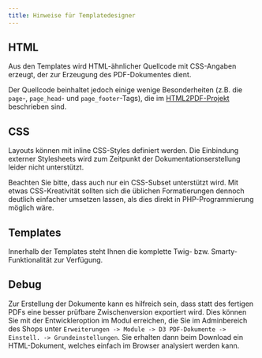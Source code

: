 ```yaml
---
title: Hinweise für Templatedesigner
---
```


## HTML

Aus den Templates wird HTML-ähnlicher Quellcode mit CSS-Angaben erzeugt, der zur Erzeugung des PDF-Dokumentes dient.

Der Quellcode beinhaltet jedoch einige wenige Besonderheiten (z.B. die `page`-, `page_head`- und `page_footer`-Tags), die im [HTML2PDF-Projekt](https://github.com/spipu/html2pdf) beschrieben sind. 

## CSS

Layouts können mit inline CSS-Styles definiert werden. Die Einbindung externer Stylesheets wird zum Zeitpunkt der Dokumentationserstellung leider nicht unterstützt.

Beachten Sie bitte, dass auch nur ein CSS-Subset unterstützt wird. Mit etwas CSS-Kreativität sollten sich die üblichen Formatierungen dennoch deutlich einfacher umsetzen lassen, als dies direkt in PHP-Programmierung möglich wäre.

## Templates

Innerhalb der Templates steht Ihnen die komplette Twig- bzw. Smarty-Funktionalität zur Verfügung.

## Debug

Zur Erstellung der Dokumente kann es hilfreich sein, dass statt des fertigen PDFs eine besser prüfbare Zwischenversion exportiert wird.
Dies können Sie mit der Entwickleroption im Modul erreichen, die Sie im Adminbereich des Shops unter `Erweiterungen -> Module -> D3 PDF-Dokumente -> Einstell. -> Grundeinstellungen`. Sie erhalten dann beim Download ein HTML-Dokument, welches einfach im Browser analysiert werden kann.